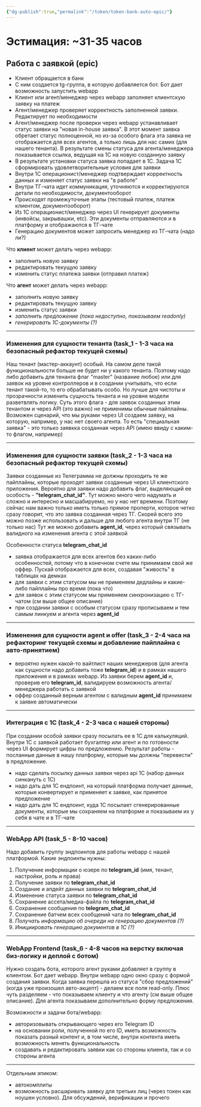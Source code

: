 ```yaml
---
{"dg-publish":true,"permalink":"/token/token-bank-auto-epic/"}
---
```


# Эстимация: ~31-35 часов
## Работа с заявкой (epic)
- Клиент обращается в банк
- С ним создается tg-группа, в которую добавляется бот. Бот дает возможность запустить webapp
- Клиент или агент/менеджер через webapp заполняет клиентскую заявку на платеж
- Агент/менеджер проверяет корректность заполненной заявки. Редактирует по необходимости
- Агент/менеджер после проверки через webapp устанавливает статус заявки на "новая in-house заявка". В этот момент заявка обретает статус полноценной, но из-за особого флага эта заявка не отображается для всех агентов, а только лишь для нас самих (для нашего тенанта). В результате смены статуса для агента/менеджера показывается ссылка, ведущая на 1С на новую созданную заявку
- В результате установки статуса заявка попадает в 1С. Задача 1С сформировать удовлетворительные условия для заявки
- Внутри 1С операционист/менеджер подтверждает корректность данных и изменяет статус заявки на "в работе"
- Внутри ТГ-чата идет коммуникация, уточняются и корректируются детали по необходимости, документооборот
- Происходят промежуточные этапы (тестовый платеж, платеж клиентом, документооборот)
- Из 1С операционист/менеджер через UI генерирует документы (инвойсы, закрывашки, etc). Эти документы отправляются и в платформу и отображаются в ТГ-чате
- Генерацию документов может запросить менеджер из ТГ-чата (надо ли?)

 Что **клиент** может делать через webapp:
 - заполнить новую заявку
 - редактировать текущую заявку
 - изменить статус платежа заявки (отправил платеж)

Что **агент** может делать через webapp:
- заполнить новую заявку
- редактировать текущую заявку
- изменить статус заявки
- *заполнить предложение (пока недоступно, показываем readonly)*
- *генерировать 1С-документы (?)*

---
### Изменения для сущности тенанта (task_1 - 1-3 часа на безопасный рефактор текущей схемы)

Наш тенант (мастер-аккаунт) особый. На самом деле такой функциональности больше не будет ни у какого тенанта. Поэтому надо либо добавить для тенанта флаг "master" (название любое) или для заявок на уровне контроллеров и в создании учитывать, что если тенант такой-то, то его обрабатывать особо. Но лучше для чистоты и прозрачности изменить сущность тенанта и на уровне модели разветвлять логику. Суть этого флага - для заявок созданных этим тенантом и через API (это важно) не применимы обычные пайплайны. Возможен сценарий, что мы руками через UI создаем заявку, на которую, например, у нас нет своего агента. То есть "специальная заявка" - это только заявкка созданная через API (имею ввиду с каким-то флагом, например)

---
### Изменения для сущности заявки (task_2 - 1-3 часа на безопасный рефактор текущей схемы)

Заявки созданные из Телеграмма не должны проходить те же пайплайны, которые проходят заявки созданные через UI клиентского приложения. Вероятно для заявки надо добавить флаг, выделяющий ее особость - **"telegram_chat_id"**. Тут можно много чего надумать и сложно и интересно и масшабируемо, но у нас нет времени. Поэтому сейчас нам важно только иметь только прямое проперти, которое четко сразу говорит, что это заявка созданная через ТГ. Скорей всего это можно позже использовать и дальше для любого агента внутри ТГ (не только нас)
Тут же можно добавить **agent_id**, через который связывать валидного на изменения агента с этой заявкой

Особенности статуса **telegram_chat_id**
- заявка отображается для всех агентов без каких-либо особенностей, потому что в конечном счете мы принимаем свой же оффер. Пускай отображается для всех, создавая "живость" в таблицах на демках
- для заявки с этим статусом мы не применяем дедлайны и какие-либо пайплайны про время (пока что)
- для заявок с этим статусом мы применяем синхронизацию с ТГ-чатом (см выше общее описание)
- при создании заявки с особым статусом сразу прописываем и тем самым линкуем и агента через **agent_id**

---
### Изменения для сущности agent и offer (task_3 - 2-4 часа на рефакторинг текущей схемы и добавление пайплайна с авто-принятием)
- вероятно нужен какой-то вайтлист наших менеджеров (для агента как сущности надо добавить тоже **telegram_id**) и в рамках нашего приложения и в рамках webapp. Из заявки берем **agent_id** и, проверив его **telegram_id**, валидируем возможность агента/менеджера работать с заявкой
- оффер созданный верным агентом с валидным **agent_id** принимаем к заявке автоматически

---
### Интеграция с 1С (task_4 - 2-3 часа с нашей стороны)
При создании особой заявки сразу посылать ее в 1С для калькуляций. Внутри 1С с заявкой работает бухгалтер или агент и по готовности через UI формирует цифры по предложению. Результат работы - посланные данные в нашу платформу, которые мы должны "перевести" в предложение.
- надо сделать посылку данных заявки через api 1C (набор данных синкануть с 1С)
- надо дать для 1С ендпоинт, на который платформа получает данные, которые конвертирует и применяет к заявке, как принятое предложение
- надо дать для 1С ендпоинт, куда 1С посылает сгенерированные документы, которые мы сохраняем на платформе и показываем их у себя в чате и в ТГ-чате

---
### WebApp API (task_5 - 8-10 часов)
Надо добавить группу эндпоинтов для работы webapp с нашей платформой. Какие эндпоинты нужны:
1. Получение информации о юзере по **telegram_id** (имя, тенант, настройки, роль и права)
2. Получение заявки по **telegram_chat_id**
3. Создание и апдейт данных заявки по **telegram_chat_id**
4. Изменение статуса заявки по **telegram_chat_id**
5. Сохранение ассета/медиа-файла по **telegram_chat_id**
6. Сохранение сообщения по **telegram_chat_id**
7. Сохранение батчем всех сообщений чата по **telegram_chat_id**
9. *Получать информацию об очереди на генерацию документов (?)*
10. *Инициировать генерацию документов в 1С (?)*

---
### WebApp Frontend (task_6 - 4-8 часов на верстку включая биз-логику и деплой с ботом)
Нужно создать бота, которого агент руками добавляет в группу в клиентом. Бот дает webapp. Внутри webapp одно окно сразу с формой создания заявки. Когда заявка перешла из статуса "сбор предложений" (когда уже произошел авто-акцепт) - делаем все поля read-only. Плюс чуть разделяем - что показываем клиенту и что агенту (см выше общее описание).
Для агента показываем дополнительно форму предложения.

Возможности и задачи бота/webapp:
- авторизовывать открывающего через его Telegram ID
- на основании роли, полученной по его ID, иметь возможность показать разный контент и, в том числе, внутри контента иметь возможность менять функциональность
- создавать и редактировать заявки как со стороны клиента, так и со стороны агента

---

Отдельным эпиком:
- автокомплиты
- возможность расшаривать заявку для третьих лиц (через токен как ноушен условно). Для обсуждений, верификации и прочего